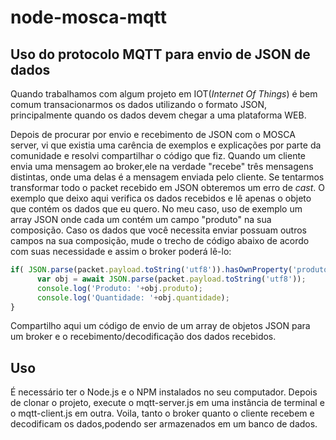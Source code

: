 # node-mosca-mqtt
## Uso do protocolo MQTT para envio de JSON de dados

Quando trabalhamos com algum projeto em IOT(_Internet Of Things_) é bem comum transacionarmos os dados utilizando o formato JSON, principalmente quando os dados devem chegar a uma plataforma WEB.

Depois de procurar por envio e recebimento de JSON com o MOSCA server, vi que existia uma carência de exemplos e explicações por parte da comunidade e resolvi compartilhar o código que fiz. 
Quando um cliente envia uma mensagem ao broker,ele na verdade "recebe" três mensagens distintas, onde uma delas é a mensagem enviada pelo cliente. Se tentarmos transformar todo o packet recebido em JSON obteremos um erro de _cast_. O exemplo que deixo aqui verifica os dados recebidos e lê apenas o objeto que contém os dados que eu quero. No meu caso, uso de exemplo um array JSON onde cada um contém um campo "produto" na sua composição. Caso os dados que você necessita enviar possuam outros campos na sua composição, mude o trecho de código abaixo de acordo com suas necessidade e assim o broker poderá lê-lo:
```javascript
if( JSON.parse(packet.payload.toString('utf8')).hasOwnProperty('produto') ){
      var obj = await JSON.parse(packet.payload.toString('utf8'));
      console.log('Produto: '+obj.produto);
      console.log('Quantidade: '+obj.quantidade);
}
```

Compartilho aqui um código de envio de um array de objetos JSON para um broker e o recebimento/decodificação dos dados recebidos.

## Uso
É necessário ter o Node.js e o NPM instalados no seu computador.
Depois de clonar o projeto, execute o mqtt-server.js em uma instância de terminal e o mqtt-client.js em outra.
Voila, tanto o broker quanto o cliente recebem e decodificam os dados,podendo ser armazenados em um banco de dados.
